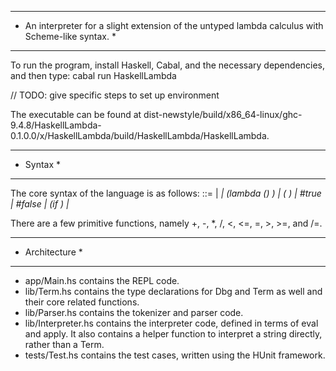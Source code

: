 *************************************************************************************************
* An interpreter for a slight extension of the untyped lambda calculus with Scheme-like syntax. *
*************************************************************************************************

To run the program, install Haskell, Cabal, and the necessary dependencies, and then type:
  cabal run HaskellLambda

// TODO: give specific steps to set up environment

The executable can be found at dist-newstyle/build/x86_64-linux/ghc-9.4.8/HaskellLambda-0.1.0.0/x/HaskellLambda/build/HaskellLambda/HaskellLambda.


**********
* Syntax *
**********

The core syntax of the language is as follows:
<term> ::=
    | <var>
    | (lambda (<var>*) <term>)
    | (<term> <term>*)
    | #true
    | #false
    | (if <term> <term> <term>)
    | <int>

There are a few primitive functions, namely +, -, *, /, <, <=, =, >, >=, and /=.


****************
* Architecture *
****************
- app/Main.hs contains the REPL code.
- lib/Term.hs contains the type declarations for Dbg and Term as well and their core related functions.
- lib/Parser.hs contains the tokenizer and parser code.
- lib/Interpreter.hs contains the interpreter code, defined in terms of eval and apply.  It also contains a helper function to interpret a string directly, rather than a Term.
- tests/Test.hs contains the test cases, written using the HUnit framework.
